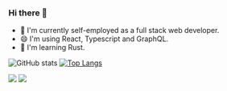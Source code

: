 ### Hi there 👋

- 🔭 I'm currently self-employed as a full stack web developer.
- 😄 I'm using React, Typescript and GraphQL.
- 🌱 I'm learning Rust.

![GitHub stats](https://github-readme-stats.vercel.app/api?username=llc1123&show_icons=true&hide=issues&bg_color=0D1117&text_color=c9d1d9&icon_color=ff3860&title_color=ffa500&hide_border=true&count_private=true)
[![Top Langs](https://github-readme-stats.vercel.app/api/top-langs/?username=llc1123&layout=compact&langs_count=6&hide=html,stata&bg_color=0D1117&text_color=c9d1d9&icon_color=ff3860&title_color=ffa500&hide_border=true)](https://github.com/anuraghazra/github-readme-stats)

![](https://i0.hdslb.com/bfs/album/d126a2445233aff967bbf93c040dc076ad009c3a.jpg@245w.png)
![](https://i0.hdslb.com/bfs/album/6e73961534f19cf59ecacf1047a0929cfe5f44e9.jpg@245w.png)
